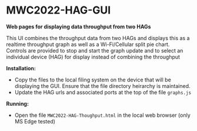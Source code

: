 # MWC2022-HAG-GUI
**Web pages for displaying data throughput from two HAGs**

This UI combines the throughput data from two HAGs and displays this as a realtime throughput graph as well as a Wi-Fi/Cellular split pie chart. Controls are provided to stop and start the graph update and to select an individual device (HAG) for display instead of combining the throughput

**Installation:**
- Copy the files to the local filing system on the device that will be displaying the GUI. Ensure that the file directory heirarchy is maintained.
- Update the HAG urls and associated ports at the top of the file `graphs.js`

**Running:**
- Open the file `MWC2022-HAG-Thoughput.html` in the local web browser (only MS Edge tested)
